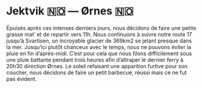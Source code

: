 # Jektvik 🇳🇴 — Ørnes 🇳🇴

<!-- 81km / 1220m+ / 1119m- -->

Épuisés après ces intenses derniers jours, nous décidons de faire une petite grasse mat’ et de repartir vers 11h. Nous continuons à suivre notre route 17 jusqu’à Svartisen, un incroyable glacier de 369km2 se jetant presque dans la mer. Jusqu’ici plutôt chanceux avec le temps, nous ne pouvons éviter la pluie en fin d’après-midi. C’est pour cela que nous filons difficilement sous une pluie battante pendant trois heures afin d’attraper le dernier ferry à 20h30 direction Ørnes. Le soleil refaisant une apparition furtive pour son coucher, nous décidons de faire un petit barbecue, réussi mais ce ne fut pas évident.

